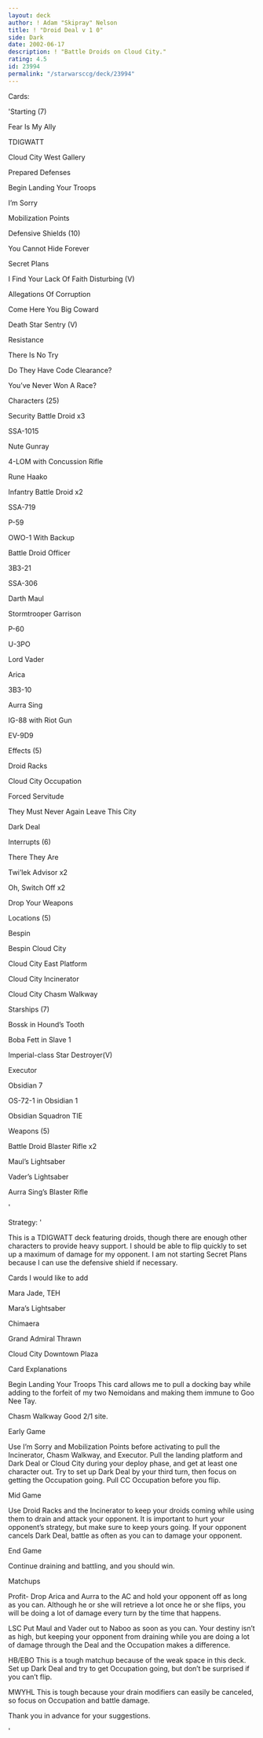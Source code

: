 ```yaml
---
layout: deck
author: ! Adam "Skipray" Nelson
title: ! "Droid Deal v 1 0"
side: Dark
date: 2002-06-17
description: ! "Battle Droids on Cloud City."
rating: 4.5
id: 23994
permalink: "/starwarsccg/deck/23994"
---
```

Cards: 

'Starting (7)

Fear Is My Ally

TDIGWATT

Cloud City West Gallery

Prepared Defenses

Begin Landing Your Troops

I’m Sorry

Mobilization Points


Defensive Shields (10)

You Cannot Hide Forever

Secret Plans

I Find Your Lack Of Faith Disturbing (V)

Allegations Of Corruption

Come Here You Big Coward

Death Star Sentry (V)

Resistance

There Is No Try

Do They Have Code Clearance?

You’ve Never Won A Race?


Characters (25)

Security Battle Droid x3

SSA-1015

Nute Gunray

4-LOM with Concussion Rifle

Rune Haako

Infantry Battle Droid x2

SSA-719

P-59

OWO-1 With Backup

Battle Droid Officer

3B3-21

SSA-306

Darth Maul

Stormtrooper Garrison

P-60

U-3PO

Lord Vader

Arica

3B3-10

Aurra Sing

IG-88 with Riot Gun

EV-9D9


Effects (5)

Droid Racks

Cloud City Occupation

Forced Servitude

They Must Never Again Leave This City

Dark Deal


Interrupts (6)

There They Are

Twi’lek Advisor x2

Oh, Switch Off x2

Drop Your Weapons


Locations (5)

Bespin

Bespin Cloud City

Cloud City East Platform

Cloud City Incinerator

Cloud City Chasm Walkway


Starships (7)

Bossk in Hound’s Tooth

Boba Fett in Slave 1

Imperial-class Star Destroyer(V)

Executor

Obsidian 7

OS-72-1 in Obsidian 1

Obsidian Squadron TIE


Weapons (5)

Battle Droid Blaster Rifle x2

Maul’s Lightsaber

Vader’s Lightsaber

Aurra Sing’s Blaster Rifle

'

Strategy: '

This is a TDIGWATT deck featuring droids, though there are enough other characters to provide heavy support.  I should be able to flip quickly to set up a maximum of damage for my opponent.  I am not starting Secret Plans because I can use the defensive shield if necessary.


Cards I would like to add

Mara Jade, TEH

Mara’s Lightsaber

Chimaera

Grand Admiral Thrawn

Cloud City Downtown Plaza


Card Explanations

Begin Landing Your Troops  This card allows me to pull a docking bay while adding to the forfeit of my two Nemoidans and making them immune to Goo Nee Tay.

Chasm Walkway  Good 2/1 site.


Early Game

Use I’m Sorry and Mobilization Points before activating to pull the Incinerator, Chasm Walkway, and Executor.  Pull the landing platform and Dark Deal or Cloud City during your deploy phase, and get at least one character out.  Try to set up Dark Deal by your third turn, then focus on getting the Occupation going.  Pull CC Occupation before you flip.


Mid Game

Use Droid Racks and the Incinerator to keep your droids coming while using them to drain and attack your opponent.  It is important to hurt your opponent’s strategy, but make sure to keep yours going.  If your opponent cancels Dark Deal, battle as often as you can to damage your opponent.


End Game

Continue draining and battling, and you should win.


Matchups

Profit- Drop Arica and Aurra to the AC and hold your opponent off as long as you can.  Although he or she will retrieve a lot once he or she flips, you will be doing a lot of damage every turn by the time that happens.

LSC  Put Maul and Vader out to Naboo as soon as you can.  Your destiny isn’t as high, but keeping your opponent from draining while you are doing a lot of damage through the Deal and the Occupation makes a difference.

HB/EBO  This is a tough matchup because of the weak space in this deck.  Set up Dark Deal and try to get Occupation going, but don’t be surprised if you can’t flip.

MWYHL  This is tough because your drain modifiers can easily be canceled, so focus on Occupation and battle damage.


Thank you in advance for your suggestions.

'
